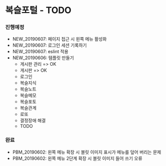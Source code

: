 복슬포털 - TODO
=========================

### 진행예정
- NEW_20190607: 페이지 접근 시 왼쪽 메뉴 활성화
- NEW_20190607: 로그인 세션 기록하기
- NEW_20190607: eslint 적용
- NEW_20190606: 템플릿 만들기
    - 게시판 관리 => OK
    - 게시판 => OK
    - 로그인
    - 복슬지식
    - 복슬노트
    - 복슬메모
    - 복슬포토
    - 복슬관계
    - 로또
    - 결정장애 해결
    - TODO

### 완료
- PBM_20190602: 왼쪽 메뉴 확장 시 블릿 이미지 표시가 메뉴를 덮어 버리는 문제
- PBM_20190602: 왼쪽 메뉴 2단계 확장 시 블릿 이미지 들어 쓰기 오류

